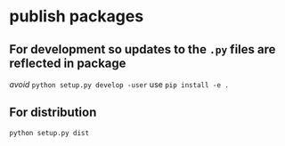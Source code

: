 # publish packages 

##  For development so updates to the `.py` files are reflected in package
_avoid_ `python setup.py develop -user`
use `pip install -e .`

##  For distribution
`python setup.py dist`

